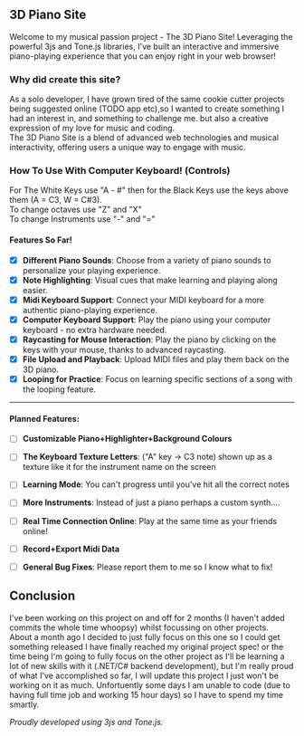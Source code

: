 ## 3D Piano Site

Welcome to my musical passion project - The 3D Piano Site! 
Leveraging the powerful 3js and Tone.js libraries, I've built an interactive and immersive piano-playing experience that you can enjoy right in your web browser!

### Why did create this site?

As a solo developer, I have grown tired of the same cookie cutter projects being suggested online (TODO app etc),so I wanted to create something I had an interest in, and something to challenge me. 
but also a creative expression of my love for music and coding.<br>
The 3D Piano Site is a blend of advanced web technologies and musical interactivity, offering users a unique way to engage with music.

### How To Use With Computer Keyboard! (Controls)

For The White Keys use "A - #" then for the Black Keys use the keys above them (A = C3, W = C#3).<br>
To change octaves use "Z" and "X" <br>
To change Instruments use "-" and "="<br>

#### Features So Far!

- [x] **Different Piano Sounds**: Choose from a variety of piano sounds to personalize your playing experience.
- [x] **Note Highlighting**: Visual cues that make learning and playing along easier.
- [x] **Midi Keyboard Support**: Connect your MIDI keyboard for a more authentic piano-playing experience.
- [x] **Computer Keyboard Support**: Play the piano using your computer keyboard - no extra hardware needed.
- [x] **Raycasting for Mouse Interaction**: Play the piano by clicking on the keys with your mouse, thanks to advanced raycasting.
- [x] **File Upload and Playback**: Upload MIDI files and play them back on the 3D piano.
- [x] **Looping for Practice**: Focus on learning specific sections of a song with the looping feature.

---

#### Planned Features:
- [ ] **Customizable Piano+Highlighter+Background Colours**
- [ ] **The Keyboard Texture Letters**: ("A" key -> C3 note) shown up as a texture like it for the instrument name on the screen
- [ ] **Learning Mode**: You can't progress until you've hit all the correct notes 
- [ ] **More Instruments**: Instead of just a piano perhaps a custom synth....
- [ ] **Real Time Connection Online**: Play at the same time as your friends online!
- [ ] **Record+Export Midi Data**
- [ ] **General Bug Fixes**: Please report them to me so I know what to fix!


## Conclusion
I've been working on this project on and off for 2 months (I haven't added commits the whole time whoopsy) whilst focussing on other projects.<br>
About a month ago I decided to just fully focus on this one so I could get something released I have finally reached my original project spec! 
or the time being I'm going to fully focus on the other project as I'll be learning a lot of new skills with it (.NET/C# backend development),
but I'm really proud of what I've accomplished so far, I will update this project I just won't be working on it as much. 
Unfortuently some days I am unable to code (due to having full time job and working 15 hour days) so I have to spend my time smartly.


*Proudly developed using 3js and Tone.js.*
